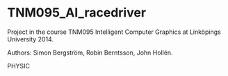﻿TNM095_AI_racedriver
====================

Project in the course TNM095 Intelligent Computer Graphics at Linköpings University 2014.

Authors: Simon Bergström, Robin Berntsson, John Hollén.


PHYSIC